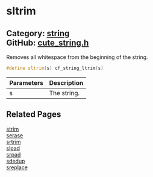 [](../header.md ':include')

# sltrim

Category: [string](https://github.com/RandyGaul/cute_framework/blob/master/docs/api_reference?id=string)  
GitHub: [cute_string.h](https://github.com/RandyGaul/cute_framework/blob/master/include/cute_string.h)  
---

Removes all whitespace from the beginning of the string.

```cpp
#define sltrim(s) cf_string_ltrim(s)
```

Parameters | Description
--- | ---
s | The string.

## Related Pages

[strim](https://github.com/RandyGaul/cute_framework/blob/master/docs/string/strim.md)  
[serase](https://github.com/RandyGaul/cute_framework/blob/master/docs/string/serase.md)  
[srtrim](https://github.com/RandyGaul/cute_framework/blob/master/docs/string/srtrim.md)  
[slpad](https://github.com/RandyGaul/cute_framework/blob/master/docs/string/slpad.md)  
[srpad](https://github.com/RandyGaul/cute_framework/blob/master/docs/string/srpad.md)  
[sdedup](https://github.com/RandyGaul/cute_framework/blob/master/docs/string/sdedup.md)  
[sreplace](https://github.com/RandyGaul/cute_framework/blob/master/docs/string/sreplace.md)  
